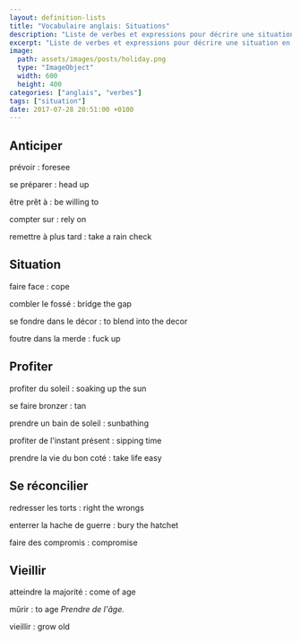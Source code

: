 ```yaml
---
layout: definition-lists
title: "Vocabulaire anglais: Situations"
description: "Liste de verbes et expressions pour décrire une situation en anglais."
excerpt: "Liste de verbes et expressions pour décrire une situation en anglais."
image:
  path: assets/images/posts/holiday.png
  type: "ImageObject"
  width: 600
  height: 400
categories: ["anglais", "verbes"]
tags: ["situation"]
date: 2017-07-28 20:51:00 +0100
---
```


## Anticiper

prévoir
: foresee

se préparer
: head up

être prêt à
: be willing to

compter sur
: rely on

remettre à plus tard
: take a rain check


## Situation

faire face
: cope

combler le fossé
: bridge the gap

se fondre dans le décor
: to blend into the decor

foutre dans la merde
: fuck up


## Profiter

profiter du soleil
: soaking up the sun

se faire bronzer
: tan

prendre un bain de soleil
: sunbathing

profiter de l'instant présent
: sipping time

prendre la vie du bon coté
: take life easy


## Se réconcilier

redresser les torts
: right the wrongs

enterrer la hache de guerre
: bury the hatchet

faire des compromis
: compromise


## Vieillir

atteindre la majorité
: come of age

mûrir
: to age
*Prendre de l'âge.*

vieillir
: grow old
